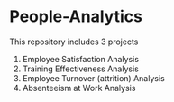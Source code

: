 # People-Analytics
This repository includes 3 projects
1. Employee Satisfaction Analysis 
2. Training Effectiveness Analysis 
3. Employee Turnover (attrition) Analysis
4. Absenteeism at Work Analysis
